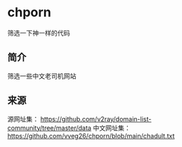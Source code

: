 # chporn
筛选一下神一样的代码

## 简介
筛选一些中文老司机网站
## 来源
源网址集：
https://github.com/v2ray/domain-list-community/tree/master/data
中文网址集：
https://github.com/vveg26/chporn/blob/main/chadult.txt
